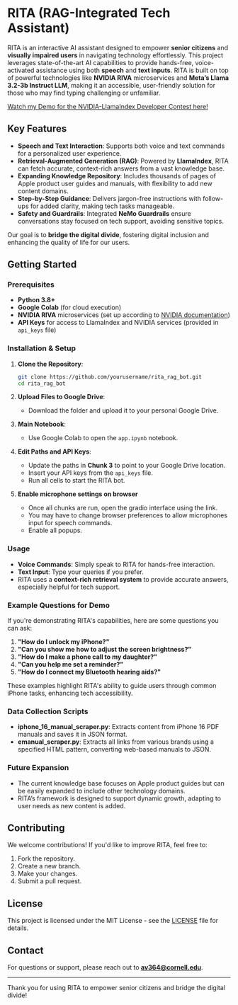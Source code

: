 # RITA (RAG-Integrated Tech Assistant)

RITA is an interactive AI assistant designed to empower **senior citizens** and **visually impaired users** in navigating technology effortlessly. This project leverages state-of-the-art AI capabilities to provide hands-free, voice-activated assistance using both **speech** and **text inputs**. RITA is built on top of powerful technologies like **NVIDIA RIVA** microservices and **Meta’s Llama 3.2-3b Instruct LLM**, making it an accessible, user-friendly solution for those who may find typing challenging or unfamiliar.

[Watch my Demo for the NVIDIA-LlamaIndex Developer Contest here!](https://www.linkedin.com/posts/adityavinodh1_nvidiadevcontest-llamaindex-activity-7261475523137032193-xTSs?utm_source=share&utm_medium=member_desktop)


## Key Features
- **Speech and Text Interaction**: Supports both voice and text commands for a personalized user experience.
- **Retrieval-Augmented Generation (RAG)**: Powered by **LlamaIndex**, RITA can fetch accurate, context-rich answers from a vast knowledge base.
- **Expanding Knowledge Repository**: Includes thousands of pages of Apple product user guides and manuals, with flexibility to add new content domains.
- **Step-by-Step Guidance**: Delivers jargon-free instructions with follow-ups for added clarity, making tech tasks manageable.
- **Safety and Guardrails**: Integrated **NeMo Guardrails** ensure conversations stay focused on tech support, avoiding sensitive topics.

Our goal is to **bridge the digital divide**, fostering digital inclusion and enhancing the quality of life for our users.

## Getting Started

### Prerequisites
- **Python 3.8+**
- **Google Colab** (for cloud execution)
- **NVIDIA RIVA** microservices (set up according to [NVIDIA documentation](https://developer.nvidia.com/riva))
- **API Keys** for access to LlamaIndex and NVIDIA services (provided in `api_keys` file)

### Installation & Setup
1. **Clone the Repository**:
    ```bash
    git clone https://github.com/yourusername/rita_rag_bot.git
    cd rita_rag_bot
    ```

2. **Upload Files to Google Drive**:
   - Download the folder and upload it to your personal Google Drive.

3. **Main Notebook**:
   - Use Google Colab to open the `app.ipynb` notebook.
  
4. **Edit Paths and API Keys**:
   - Update the paths in **Chunk 3** to point to your Google Drive location.
   - Insert your API keys from the `api_keys` file.
   - Run all cells to start the RITA bot.

5. **Enable microphone settings on browser**
    - Once all chunks are run, open the gradio interface using the link.
    - You may have to change browser preferences to allow microphones input for speech commands.
    - Enable all popups.

### Usage
- **Voice Commands**: Simply speak to RITA for hands-free interaction.
- **Text Input**: Type your queries if you prefer.
- RITA uses a **context-rich retrieval system** to provide accurate answers, especially helpful for tech support.

### Example Questions for Demo
If you're demonstrating RITA's capabilities, here are some questions you can ask:

1. **"How do I unlock my iPhone?"**
2. **"Can you show me how to adjust the screen brightness?"**
3. **"How do I make a phone call to my daughter?"**
4. **"Can you help me set a reminder?"**
5. **"How do I connect my Bluetooth hearing aids?"**

These examples highlight RITA's ability to guide users through common iPhone tasks, enhancing tech accessibility.

### Data Collection Scripts
- **iphone_16_manual_scraper.py**: Extracts content from iPhone 16 PDF manuals and saves it in JSON format.
- **emanual_scraper.py**: Extracts all links from various brands using a specified HTML pattern, converting web-based manuals to JSON.

### Future Expansion
- The current knowledge base focuses on Apple product guides but can be easily expanded to include other technology domains.
- RITA’s framework is designed to support dynamic growth, adapting to user needs as new content is added.

## Contributing
We welcome contributions! If you'd like to improve RITA, feel free to:
1. Fork the repository.
2. Create a new branch.
3. Make your changes.
4. Submit a pull request.

## License
This project is licensed under the MIT License - see the [LICENSE](LICENSE) file for details.

## Contact
For questions or support, please reach out to **av364@cornell.edu**.

---

Thank you for using RITA to empower senior citizens and bridge the digital divide!
